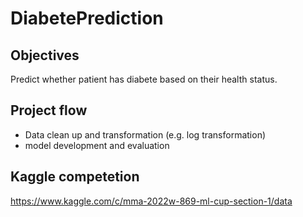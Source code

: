 # DiabetePrediction

## Objectives
Predict whether patient has diabete based on their health status.

## Project flow
- Data clean up and transformation (e.g. log transformation)
- model development and evaluation

## Kaggle competetion
https://www.kaggle.com/c/mma-2022w-869-ml-cup-section-1/data
